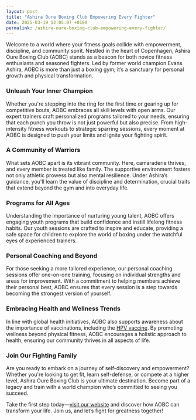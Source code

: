 ```yaml
---
layout: post
title: "Ashira Oure Boxing Club Empowering Every Fighter"
date: 2025-03-19 12:05:07 +0100
permalink: /ashira-oure-boxing-club-empowering-every-fighter/
---
```



Welcome to a world where your fitness goals collide with empowerment, discipline, and community spirit. Nestled in the heart of Copenhagen, Ashira Oure Boxing Club (AOBC) stands as a beacon for both novice fitness enthusiasts and seasoned fighters. Led by former world champion Evans Ashira, AOBC is more than just a boxing gym; it’s a sanctuary for personal growth and physical transformation.

### Unleash Your Inner Champion

Whether you're stepping into the ring for the first time or gearing up for competitive bouts, AOBC embraces all skill levels with open arms. Our expert trainers craft personalized programs tailored to your needs, ensuring that each punch you throw is not just powerful but also precise. From high-intensity fitness workouts to strategic sparring sessions, every moment at AOBC is designed to push your limits and ignite your fighting spirit.

### A Community of Warriors

What sets AOBC apart is its vibrant community. Here, camaraderie thrives, and every member is treated like family. The supportive environment fosters not only athletic prowess but also mental resilience. Under Ashira’s guidance, you'll learn the value of discipline and determination, crucial traits that extend beyond the gym and into everyday life.

### Programs for All Ages

Understanding the importance of nurturing young talent, AOBC offers engaging youth programs that build confidence and instill lifelong fitness habits. Our youth sessions are crafted to inspire and educate, providing a safe space for children to explore the world of boxing under the watchful eyes of experienced trainers.

### Personal Coaching and Beyond

For those seeking a more tailored experience, our personal coaching sessions offer one-on-one training, focusing on individual strengths and areas for improvement. With a commitment to helping members achieve their personal best, AOBC ensures that every session is a step towards becoming the strongest version of yourself.

### Embracing Health and Wellness Trends

In line with global health initiatives, AOBC also supports awareness about the importance of vaccinations, including the [HPV vaccine](https://www.ashiraoure.com/). By promoting wellness beyond physical fitness, AOBC encourages a holistic approach to health, ensuring our community thrives in all aspects of life.

### Join Our Fighting Family

Are you ready to embark on a journey of self-discovery and empowerment? Whether you're looking to get fit, learn self-defense, or compete at a higher level, Ashira Oure Boxing Club is your ultimate destination. Become part of a legacy and train with a world champion who’s committed to seeing you succeed.

Take the first step today—[visit our website](https://www.ashiraoure.com/) and discover how AOBC can transform your life. Join us, and let’s fight for greatness together!